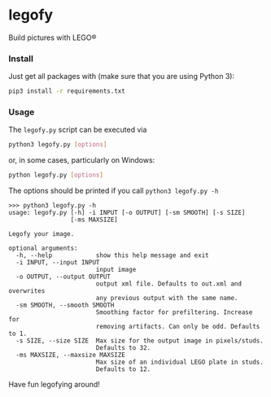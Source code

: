# legofy
Build pictures with LEGO®

### Install
Just get all packages with (make sure that you are using Python 3):

```bash
pip3 install -r requirements.txt
```

### Usage
The `legofy.py` script can be executed via
```bash
python3 legofy.py [options]
```
or, in some cases, particularly on Windows:
```bash
python legofy.py [options]
```

The options should be printed if you call `python3 legofy.py -h`

```
>>> python3 legofy.py -h
usage: legofy.py [-h] -i INPUT [-o OUTPUT] [-sm SMOOTH] [-s SIZE]
                 [-ms MAXSIZE]

Legofy your image.

optional arguments:
  -h, --help            show this help message and exit
  -i INPUT, --input INPUT
                        input image
  -o OUTPUT, --output OUTPUT
                        output xml file. Defaults to out.xml and overwrites
                        any previous output with the same name.
  -sm SMOOTH, --smooth SMOOTH
                        Smoothing factor for prefiltering. Increase for
                        removing artifacts. Can only be odd. Defaults to 1.
  -s SIZE, --size SIZE  Max size for the output image in pixels/studs.
                        Defaults to 32.
  -ms MAXSIZE, --maxsize MAXSIZE
                        Max size of an individual LEGO plate in studs.
                        Defaults to 12.
```

Have fun legofying around!
